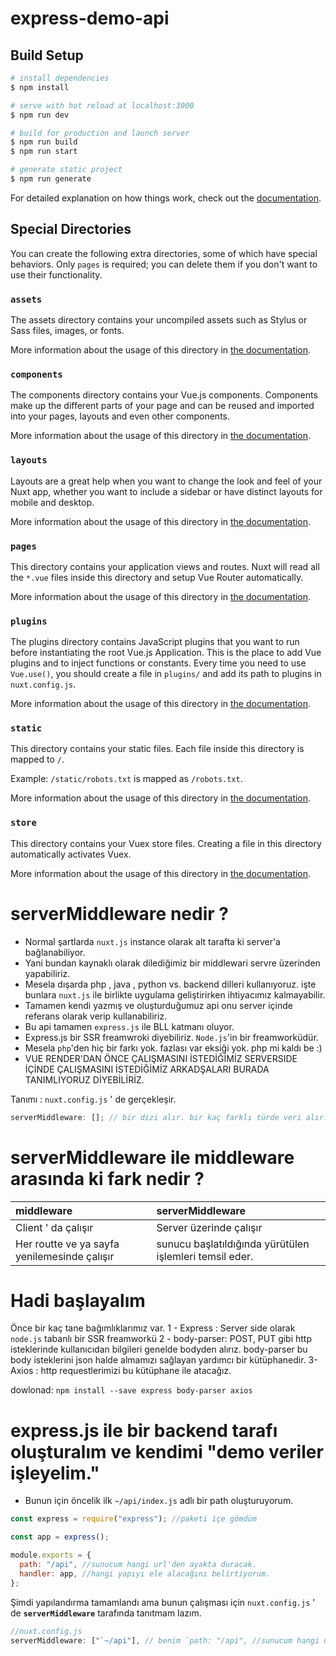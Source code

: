 # express-demo-api

## Build Setup

```bash
# install dependencies
$ npm install

# serve with hot reload at localhost:3000
$ npm run dev

# build for production and launch server
$ npm run build
$ npm run start

# generate static project
$ npm run generate
```

For detailed explanation on how things work, check out the [documentation](https://nuxtjs.org).

## Special Directories

You can create the following extra directories, some of which have special behaviors. Only `pages` is required; you can delete them if you don't want to use their functionality.

### `assets`

The assets directory contains your uncompiled assets such as Stylus or Sass files, images, or fonts.

More information about the usage of this directory in [the documentation](https://nuxtjs.org/docs/2.x/directory-structure/assets).

### `components`

The components directory contains your Vue.js components. Components make up the different parts of your page and can be reused and imported into your pages, layouts and even other components.

More information about the usage of this directory in [the documentation](https://nuxtjs.org/docs/2.x/directory-structure/components).

### `layouts`

Layouts are a great help when you want to change the look and feel of your Nuxt app, whether you want to include a sidebar or have distinct layouts for mobile and desktop.

More information about the usage of this directory in [the documentation](https://nuxtjs.org/docs/2.x/directory-structure/layouts).


### `pages`

This directory contains your application views and routes. Nuxt will read all the `*.vue` files inside this directory and setup Vue Router automatically.

More information about the usage of this directory in [the documentation](https://nuxtjs.org/docs/2.x/get-started/routing).

### `plugins`

The plugins directory contains JavaScript plugins that you want to run before instantiating the root Vue.js Application. This is the place to add Vue plugins and to inject functions or constants. Every time you need to use `Vue.use()`, you should create a file in `plugins/` and add its path to plugins in `nuxt.config.js`.

More information about the usage of this directory in [the documentation](https://nuxtjs.org/docs/2.x/directory-structure/plugins).

### `static`

This directory contains your static files. Each file inside this directory is mapped to `/`.

Example: `/static/robots.txt` is mapped as `/robots.txt`.

More information about the usage of this directory in [the documentation](https://nuxtjs.org/docs/2.x/directory-structure/static).

### `store`

This directory contains your Vuex store files. Creating a file in this directory automatically activates Vuex.

More information about the usage of this directory in [the documentation](https://nuxtjs.org/docs/2.x/directory-structure/store).









# serverMiddleware nedir ?

- Normal şartlarda `nuxt.js` instance olarak alt tarafta ki server'a bağlanabiliyor.
- Yani bundan kaynaklı olarak dilediğimiz bir middlewari servre üzerinden yapabiliriz.
- Mesela dışarda php , java , python vs. backend dilleri kullanıyoruz. işte bunlara `nuxt.js` ile birlikte uygulama geliştirirken
  ihtiyacımız kalmayabilir.
- Tamamen kendi yazmış ve oluşturduğumuz api onu server içinde referans olarak verip kullanabiliriz.
- Bu api tamamen `express.js` ile BLL katmanı oluyor.
- Express.js bir SSR freamwroki diyebiliriz. `Node.js`'in bir freamworküdür.
- Mesela `php`'den hiç bir farkı yok. fazlası var eksiği yok. php mi kaldı be :)
- VUE RENDER'DAN ÖNCE ÇALIŞMASINI İSTEDİĞİMİZ SERVERSIDE İÇİNDE ÇALIŞMASINI İSTEDİĞİMİZ ARKADŞALARI BURADA TANIMLIYORUZ DİYEBİLİRİZ.

Tanımı : `nuxt.config.js` ' de gerçekleşir.

```js
serverMiddleware: []; // bir dizi alır. bir kaç farklı türde veri alır.
```

# serverMiddleware ile middleware arasında ki fark nedir ?

| middleware                                   | serverMiddleware                                        |
| :------------------------------------------- | :------------------------------------------------------ |
| Client ' da çalışır                          | Server üzerinde çalışır                                 |
| Her routte ve ya sayfa yenilemesinde çalışır | sunucu başlatıldığında yürütülen işlemleri temsil eder. |

# Hadi başlayalım

Önce bir kaç tane bağımlıklarımız var.
1 - Express : Server side olarak `node.js` tabanlı bir SSR freamworkü
2 - body-parser: POST, PUT gibi http isteklerinde kullanıcıdan bilgileri genelde bodyden alırız. body-parser bu body isteklerini json halde almamızı sağlayan yardımcı bir kütüphanedir.
3- Axios : http requestlerimizi bu kütüphane ile atacağız.

dowlonad: `npm install --save express body-parser axios`

# express.js ile bir backend tarafı oluşturalım ve kendimi "demo veriler işleyelim."

- Bunun için öncelik ilk `~/api/index.js` adlı bir path oluşturuyorum.

```js
const express = require("express"); //paketi içe gömdüm

const app = express();

module.exports = {
  path: "/api", //sunucum hangi url'den ayakta duracak.
  handler: app, //hangi yapıyı ele alacağını belirtiyorum.
};
```

Şimdi yapılandırma tamamlandı ama bunun çalışması için `nuxt.config.js` ' de **`serverMiddleware`** tarafında tanıtmam lazım.

```js
//nuxt.config.js
serverMiddleware: ["`~/api"], // benim `path: "/api", //sunucum hangi url'den ayakta duracak.` demiştim işte bunuda burada tanımlıyorum.
```

